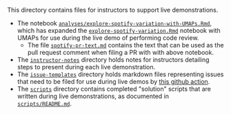 This directory contains files for instructors to support live demonstrations.

* The notebook [`analyses/explore-spotify-variation-with-UMAPs.Rmd`](analyses/explore-spotify-variation-with-UMAPs.Rmd), which has expanded the [`explore-spotify-variation.Rmd`](../analyses/explore-spotify-variation.Rmd) notebook with UMAPs for use during the live demo of performing code review.
  * The file [`spotify-pr-text.md`](spotify-pr-text.md) contains the text that can be used as the pull request comment when filing a PR with with above notebook.
* The [`instructor-notes`](./instructor-notes) directory holds notes for instructors detailing steps to present during each live demonstration.
* The [`issue-templates`](./issue-templates) directory holds markdown files representing issues that need to be filed for use during live demos by [this github action](../.github/workflows/file-live-demo-issues.yml).
* The [`scripts`](./scripts) directory contains completed "solution" scripts that are written during live demonstrations, as documented in [`scripts/README.md`](./scripts/README.md).
